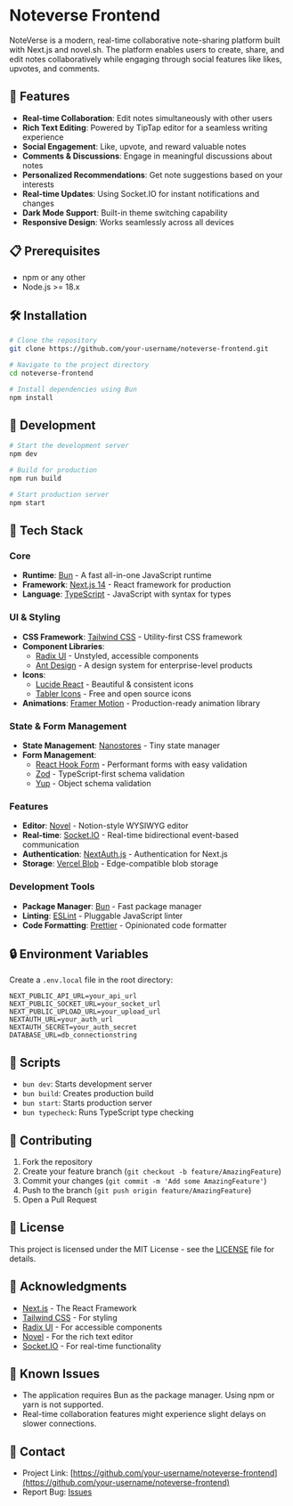 # Noteverse Frontend

NoteVerse is a modern, real-time collaborative note-sharing platform built with Next.js and novel.sh. The platform enables users to create, share, and edit notes collaboratively while engaging through social features like likes, upvotes, and comments.

## 🚀 Features

- **Real-time Collaboration**: Edit notes simultaneously with other users
- **Rich Text Editing**: Powered by TipTap editor for a seamless writing experience
- **Social Engagement**: Like, upvote, and reward valuable notes
- **Comments & Discussions**: Engage in meaningful discussions about notes
- **Personalized Recommendations**: Get note suggestions based on your interests
- **Real-time Updates**: Using Socket.IO for instant notifications and changes
- **Dark Mode Support**: Built-in theme switching capability
- **Responsive Design**: Works seamlessly across all devices

## 📋 Prerequisites

- npm or any other
- Node.js >= 18.x

## 🛠 Installation

```bash
# Clone the repository
git clone https://github.com/your-username/noteverse-frontend.git

# Navigate to the project directory
cd noteverse-frontend

# Install dependencies using Bun
npm install
```

## 🚦 Development

```bash
# Start the development server
npm dev

# Build for production
npm run build

# Start production server
npm start
```

## 🔧 Tech Stack

### Core

- **Runtime**: [Bun](https://bun.sh/) - A fast all-in-one JavaScript runtime
- **Framework**: [Next.js 14](https://nextjs.org/) - React framework for production
- **Language**: [TypeScript](https://www.typescriptlang.org/) - JavaScript with syntax for types

### UI & Styling

- **CSS Framework**: [Tailwind CSS](https://tailwindcss.com/) - Utility-first CSS framework
- **Component Libraries**:
  - [Radix UI](https://www.radix-ui.com/) - Unstyled, accessible components
  - [Ant Design](https://ant.design/) - A design system for enterprise-level products
- **Icons**:
  - [Lucide React](https://lucide.dev/) - Beautiful & consistent icons
  - [Tabler Icons](https://tabler-icons.io/) - Free and open source icons
- **Animations**: [Framer Motion](https://www.framer.com/motion/) - Production-ready animation library

### State & Form Management

- **State Management**: [Nanostores](https://github.com/nanostores/nanostores) - Tiny state manager
- **Form Management**:
  - [React Hook Form](https://react-hook-form.com/) - Performant forms with easy validation
  - [Zod](https://zod.dev/) - TypeScript-first schema validation
  - [Yup](https://github.com/jquense/yup) - Object schema validation

### Features

- **Editor**: [Novel](https://novel.sh/) - Notion-style WYSIWYG editor
- **Real-time**: [Socket.IO](https://socket.io/) - Real-time bidirectional event-based communication
- **Authentication**: [NextAuth.js](https://next-auth.js.org/) - Authentication for Next.js
- **Storage**: [Vercel Blob](https://vercel.com/docs/storage/vercel-blob) - Edge-compatible blob storage

### Development Tools

- **Package Manager**: [Bun](https://bun.sh/) - Fast package manager
- **Linting**: [ESLint](https://eslint.org/) - Pluggable JavaScript linter
- **Code Formatting**: [Prettier](https://prettier.io/) - Opinionated code formatter

## 🔒 Environment Variables

Create a `.env.local` file in the root directory:

```env
NEXT_PUBLIC_API_URL=your_api_url
NEXT_PUBLIC_SOCKET_URL=your_socket_url
NEXT_PUBLIC_UPLOAD_URL=your_upload_url
NEXTAUTH_URL=your_auth_url
NEXTAUTH_SECRET=your_auth_secret
DATABASE_URL=db_connectionstring
```

## 📝 Scripts

- `bun dev`: Starts development server
- `bun build`: Creates production build
- `bun start`: Starts production server
- `bun typecheck`: Runs TypeScript type checking

## 🤝 Contributing

1. Fork the repository
2. Create your feature branch (`git checkout -b feature/AmazingFeature`)
3. Commit your changes (`git commit -m 'Add some AmazingFeature'`)
4. Push to the branch (`git push origin feature/AmazingFeature`)
5. Open a Pull Request

## 📄 License

This project is licensed under the MIT License - see the [LICENSE](LICENSE) file for details.

## 🙏 Acknowledgments

- [Next.js](https://nextjs.org/) - The React Framework
- [Tailwind CSS](https://tailwindcss.com/) - For styling
- [Radix UI](https://www.radix-ui.com/) - For accessible components
- [Novel](https://novel.sh/) - For the rich text editor
- [Socket.IO](https://socket.io/) - For real-time functionality

## 🐛 Known Issues

- The application requires Bun as the package manager. Using npm or yarn is not supported.
- Real-time collaboration features might experience slight delays on slower connections.

## 📮 Contact

- Project Link: [https://github.com/your-username/noteverse-frontend](https://github.com/your-username/noteverse-frontend)
- Report Bug: [Issues](https://github.com/your-username/noteverse-frontend/issues)
